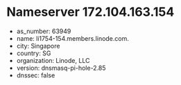 # Nameserver 172.104.163.154

* as_number: 63949
* name: li1754-154.members.linode.com.
* city: Singapore
* country: SG
* organization: Linode, LLC
* version: dnsmasq-pi-hole-2.85
* dnssec: false
